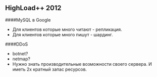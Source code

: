 HighLoad++ 2012
-

####MySQL в Google
* Для клиентов которые много читают - репликация.
* Для клиентов которые много пишут - шардинг.

####DDoS
* botnet?
* netmap?
* Нужно знать производительные возможности своего сервера. И иметь 2х кратный запас ресурсов.